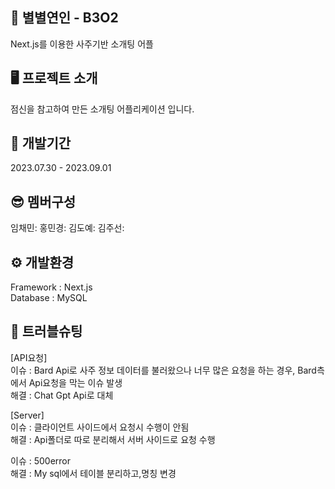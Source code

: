 ## 💛 별별연인 - B3O2
Next.js를 이용한 사주기반 소개팅 어플

## 🖥 프로젝트 소개
점신을 참고하여 만든 소개팅 어플리케이션 입니다.

## 📆 개발기간
2023.07.30 - 2023.09.01

## 😎 멤버구성
임채민:
홍민경:
김도예:
김주선:

## ⚙ 개발환경
Framework : Next.js <br/>
Database : MySQL


## 🚨 트러블슈팅
[API요청] <br/>
이슈 : Bard Api로 사주 정보 데이터를 불러왔으나 너무 많은 요청을 하는 경우, 
Bard측에서 Api요청을 막는 이슈 발생 <br/>
해결 : Chat Gpt Api로 대체 <br/>

[Server] <br/>
이슈 : 클라이언트 사이드에서 요청시 수행이 안됨 <br/>
해결 : Api폴더로 따로 분리해서 서버 사이드로 요청 수행 

이슈 : 500error <br/>
해결 : My sql에서 테이블 분리하고,명칭 변경 <br/>

